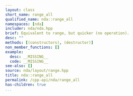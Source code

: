 ```yaml
---
layout: class
short_name: range_all
qualified_name: nda::range_all
namespaces: [nda]
includer: nda/nda.hpp
brief: Equivalent to range, but quicker (no operation).
desc: ""
methods: [(constructors), (destructor)]
non_member_functions: []
example:
  desc: __MISSING__
  code: __MISSING__
see-also: []
source: nda/layout/range.hpp
title: nda::range_all
permalink: /cpp-api/nda/range_all
has-children: true
...
```


